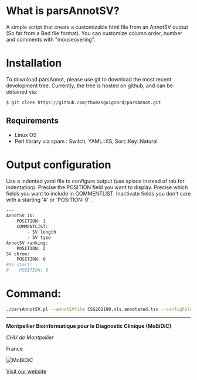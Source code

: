 # What is parsAnnotSV?
A simple script that create a customizable html file from an AnnotSV output (So far from a Bed file format). 
You can customize column order, number and comments with "mouseovering".


# Installation

To download parsAnnot, please use git to download the most recent development tree.
Currently, the tree is hosted on github, and can be obtained via:

```bash
$ git clone https://github.com/thomasguignard/parsAnnot.git
```

## Requirements 

- Linux OS
- Perl library via cpam : Switch, YAML::XS, Sort::Key::Natural


# Output configuration

Use a indented yaml file to configure output (use splace instead of tab for indentation).
Precise the POSITION field you want to display.
Precise which fields you want to include in COMMENTLIST.
Inactivate fields you don't care with a starting '#' or 'POSITION: 0' .

```bash
---
AnnotSV ID:
    POSITION: 1
    COMMENTLIST:
        - SV length
        - SV type
AnnotSV ranking:
    POSITION: 2
SV chrom:
    POSITION: 0
#SV start:
#    POSITION: 0
```


# Command:
```bash
./parsAnnotSV.pl --annotSVfile CSG202190.xls.annotated.tsv --configFile config_cyto.yaml
```


--------------------------------------------------------------------------------

**Montpellier Bioinformatique pour le Diagnostic Clinique (MoBiDiC)**

*CHU de Montpellier*

France

![MoBiDiC](logos/logo-mobidic.png)

[Visit our website](https://neuro-2.iurc.montp.inserm.fr/mobidic/)
